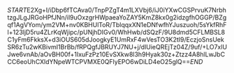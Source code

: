 $START$E2Xg+I/iDbp6fTCAva0/TnpPZgT4m1LXVbj6/iJ0iYXwCGSPrvuK7NrbhtzgJLgJRGoHPfJNn/il9uOxzgrHWpaeaYoZAY5KmZ8kx0g2idzgfhOGGP/BZgqf1AgVYom/ym2VM+nv0KBHUlToR/TblqqxXN1eDNfwfhYJuszuoh/5sYkfRhFl+123ljD5ru4ZLrKqWjipc/pUNjhDIGv0/WhHwb/dSQzF/9U8dmd5CFLMBSL8C1yFm6FkksX+d3iOUS605dJoogkyE1UmRxF4wVesTO3K2tI9/EczjoSnsUekSR6zTu2wKBivmI1BrBb/fRPQgfJBRUYJ7NU+j/dlUieQREjTz04Z/9uf/+LO7xlUJwe6vnAb/aOvBH00f+1IxuFzPz10EvSXkw8l3h9Hyak30z+Ztzz4A8hlLwJbCCC6eoUhCXldYNpeWTCPVMXE0QFlyEPO6wDiLD4eO25glQ==$END$